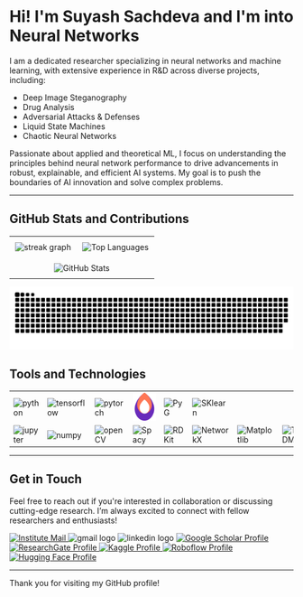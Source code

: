 <h1 align="left">Hi! I'm Suyash Sachdeva and I'm into Neural Networks</h1>

I am a dedicated researcher specializing in neural networks and machine learning, with extensive experience in R&D across diverse projects, including:

- Deep Image Steganography
- Drug Analysis
- Adversarial Attacks & Defenses
- Liquid State Machines
- Chaotic Neural Networks

Passionate about applied and theoretical ML, I focus on understanding the principles behind neural network performance to drive advancements in robust, explainable, and efficient AI systems. My goal is to push the boundaries of AI innovation and solve complex problems.




---

## GitHub Stats and Contributions

<div align="center">
  <table style="border-collapse: collapse;">
    <tr>
      <td style="text-align: justify; padding: 10px;">
        <!-- Streak Stats Card -->
        <img src="https://streak-stats.demolab.com?user=suyashsachdeva&locale=en&mode=daily&theme=dark&hide_border=true&border_radius=5&order=3" height="200" width="450" alt="streak graph" />
      </td>
      <td style="text-align: justify; padding: 10px;">
        <!-- GitHub Stats Card -->
        <img src="https://github-readme-stats.vercel.app/api/top-langs?username=suyashsachdeva&locale=en&hide_title=false&layout=compact&card_width=320&langs_count=4&theme=radical&hide_border=true" height="200" width="450" alt="Top Languages" />
      </td>
    </tr>
    <tr>
      <td colspan="2" style="text-align: center; padding: 10px;">
        <!-- GitHub Stats Card -->
<img src="https://github-readme-stats.vercel.app/api?username=suyashsachdeva&show_icons=true&include_all_commits=true&count_private=true&theme=radical&locale=en&hide_border=true" height="200" width="900" alt="GitHub Stats" />

  </td>
    </tr>
  </table>
</div>

<!-- Light mode version -->
<img src="https://raw.githubusercontent.com/suyashsachdeva/suyashsachdeva/output/snake.svg" alt="Snake animation" />



## Tools and Technologies

<table align="center">
  <tr>
    <td><img src="https://cdn.jsdelivr.net/gh/devicons/devicon/icons/python/python-original.svg" height="50" alt="python" /></td>
    <td><img src="https://cdn.jsdelivr.net/gh/devicons/devicon/icons/tensorflow/tensorflow-original.svg" height="50" alt="tensorflow" /></td>
    <td><img src="https://cdn.jsdelivr.net/gh/devicons/devicon/icons/pytorch/pytorch-original.svg" height="50" alt="pytorch" /></td>
    <td><img src="https://github.com/DiffEqML/diffeqml-media/blob/main/images/torchdyn_v2.png" height="50" alt="pytorchdyn" /></td>
    <td><img src="https://github.com/user-attachments/assets/517bd13f-b296-494f-a366-2dacfb7e0b8a" height="50" alt="PyG" /></td>
    <td><img src="https://github.com/user-attachments/assets/f86cf081-e971-4ca9-bafc-33bb0253b270" height="50" alt="SKlearn" /></td>
  </tr>
  <tr>
    <td><img src="https://cdn.jsdelivr.net/gh/devicons/devicon/icons/jupyter/jupyter-original.svg" height="50" alt="jupyter" /></td>
    <td><img src="https://cdn.jsdelivr.net/gh/devicons/devicon/icons/numpy/numpy-original.svg" height="50" alt="numpy" /></td>
    <td><img src="https://cdn.jsdelivr.net/gh/devicons/devicon/icons/opencv/opencv-original.svg" height="50" alt="openCV" /></td>
    <td><img src="https://github.com/user-attachments/assets/5aa86970-4d84-4f4a-ad4e-726afb0c8156" height="50" alt="Spacy" /></td>
    <td><img src="https://github.com/user-attachments/assets/cddbfb40-2f35-4eaa-a6bb-1f6288054dbf" height="50" alt="RDKit" /></td>
    <td><img src="https://github.com/user-attachments/assets/f04b1eac-6813-40d0-bd16-a968ebae9095" height="50" alt="NetworkX" /></td>
    <td><img src="https://github.com/user-attachments/assets/dee011df-0cef-43bc-8580-d4a399da7bd5" height="50" alt="Matplotlib" /></td>
    <td><img src="https://github.com/user-attachments/assets/d3815b19-362b-40fe-bfe9-b7e7dfeec167" height="50" alt="TQDM" /></td>
  </tr>
</table>



---

## Get in Touch

Feel free to reach out if you're interested in collaboration or discussing cutting-edge research. I’m always excited to connect with fellow researchers and enthusiasts!

<div align="left">
<a href="20dec001@nith.ac.in" target="_blank">
  <img src="https://img.shields.io/static/v1?message=Institute%20Mail&logo=gmail&label=&color=4285F4&logoColor=white&labelColor=&style=for-the-badge" height="35" alt="Institute Mail" />
</a>
<img src="https://img.shields.io/static/v1?message=Gmail&logo=gmail&label=&color=D14836&logoColor=white&labelColor=&style=for-the-badge" height="35" alt="gmail logo" href="suyashsachdeva2403@gmail.com" />
<img src="https://img.shields.io/static/v1?message=LinkedIn&logo=linkedin&label=&color=0077B5&logoColor=white&labelColor=&style=for-the-badge" height="35" alt="linkedin logo", href="https://www.linkedin.com/in/suyash-sachdeva-3096b3202/"/>

  
  <!-- Google Scholar Badge -->
  <a href="https://scholar.google.com/citations?user=eCbBzCkAAAAJ&hl=en" target="_blank">
    <img src="https://img.shields.io/static/v1?message=Google%20Scholar&logo=google-scholar&label=&color=4285F4&logoColor=white&labelColor=&style=for-the-badge" height="35" alt="Google Scholar Profile" />
  </a>

  <a href="https://www.kaggle.com/suyashsachdeva" target="_blank">
    <img src="https://img.shields.io/static/v1?message=ResearchGate&logo=researchgate&label=&color=00CCBB&logoColor=white&labelColor=&style=for-the-badge" height="35" alt="ResearchGate Profile" />
  </a>
  
  <!-- Kaggle Badge -->
  <a href="https://www.kaggle.com/your-kaggle-username" target="_blank">
    <img src="https://img.shields.io/static/v1?message=Kaggle&logo=kaggle&label=&color=20BEFF&logoColor=white&labelColor=&style=for-the-badge" height="35" alt="Kaggle Profile" />
  </a>
  
  <a href="https://app.roboflow.com/suyash-sachdeva-gs9ki" target="_blank">
    <img src="https://img.shields.io/static/v1?message=Roboflow&logo=roboflow&label=&color=FF6B00&logoColor=white&labelColor=&style=for-the-badge" height="35" alt="Roboflow Profile" />
  </a>

  <a href="https://huggingface.co/sasapool" target="_blank">
    <img src="https://img.shields.io/static/v1?message=Hugging%20Face&logo=huggingface&label=&color=FFD700&logoColor=white&labelColor=&style=for-the-badge" height="35" alt="Hugging Face Profile" />
  </a>

</div>

---

Thank you for visiting my GitHub profile!


